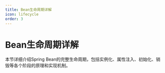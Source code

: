 ```yaml
---
title: Bean生命周期详解
icon: lifecycle
order: 3
---
```


# Bean生命周期详解

本节详细介绍Spring Bean的完整生命周期，包括实例化、属性注入、初始化、销毁等各个阶段的原理和实现机制。
